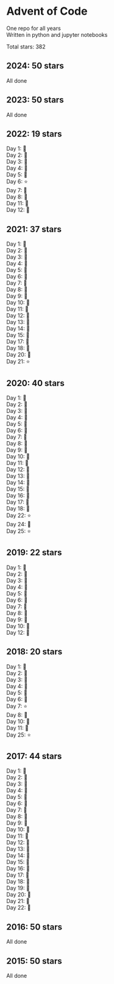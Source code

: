 # Advent of Code
One repo for all years  
Written in python and jupyter notebooks

Total stars: 382

## 2024: 50 stars
All done

## 2023: 50 stars
All done

## 2022: 19 stars
Day 1: :star2:  
Day 2: :star2:  
Day 3: :star2:  
Day 4: :star2:  
Day 5: :star2:  
Day 6: :star:  
Day 7: :star2:  
Day 8: :star2:  
Day 11: :star2:  
Day 12: :star2:  

## 2021: 37 stars
Day 1: :star2:  
Day 2: :star2:  
Day 3: :star2:  
Day 4: :star2:  
Day 5: :star2:  
Day 6: :star2:  
Day 7: :star2:  
Day 8: :star2:  
Day 9: :star2:  
Day 10: :star2:  
Day 11: :star2:  
Day 12: :star2:  
Day 13: :star2:  
Day 14: :star2:  
Day 15: :star2:  
Day 17: :star2:  
Day 18: :star2:  
Day 20: :star2:  
Day 21: :star:  

## 2020: 40 stars
Day 1: :star2:  
Day 2: :star2:  
Day 3: :star2:  
Day 4: :star2:  
Day 5: :star2:  
Day 6: :star2:  
Day 7: :star2:  
Day 8: :star2:  
Day 9: :star2:  
Day 10: :star2:  
Day 11: :star2:  
Day 12: :star2:  
Day 13: :star2:  
Day 14: :star2:  
Day 15: :star2:  
Day 16: :star2:  
Day 17: :star2:  
Day 18: :star2:  
Day 22: :star:  
Day 24: :star2:  
Day 25: :star:  

## 2019: 22 stars
Day 1: :star2:  
Day 2: :star2:  
Day 3: :star2:  
Day 4: :star2:  
Day 5: :star2:  
Day 6: :star2:  
Day 7: :star2:  
Day 8: :star2:  
Day 9: :star2:  
Day 10: :star2:  
Day 12: :star2:  

## 2018: 20 stars
Day 1: :star2:  
Day 2: :star2:  
Day 3: :star2:  
Day 4: :star2:  
Day 5: :star2:  
Day 6: :star2:  
Day 7: :star:  
Day 8: :star2:  
Day 10: :star2:  
Day 11: :star2:  
Day 25: :star:  

## 2017: 44 stars
Day 1: :star2:  
Day 2: :star2:  
Day 3: :star2:  
Day 4: :star2:  
Day 5: :star2:  
Day 6: :star2:  
Day 7: :star2:  
Day 8: :star2:  
Day 9: :star2:  
Day 10: :star2:  
Day 11: :star2:  
Day 12: :star2:  
Day 13: :star2:  
Day 14: :star2:  
Day 15: :star2:  
Day 16: :star2:  
Day 17: :star2:  
Day 18: :star2:  
Day 19: :star2:  
Day 20: :star2:  
Day 21: :star2:  
Day 22: :star2:  

## 2016: 50 stars
All done

## 2015: 50 stars
All done

